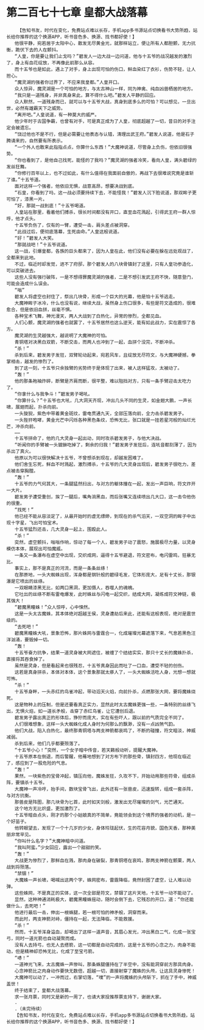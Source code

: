 # 第二百七十七章 皇都大战落幕
        【告知书友，时代在变化，免费站点难以长存，手机app多书源站点切换看书大势所趋，站长给你推荐的这个换源APP，听书音色多、换源、找书都好使！】
       他很平静，宛若居于太阳中心，散发无尽黄金光，就那样站立，便让所有人都胆颤，无力抗衡，跪伏下去的人在颤抖。
       “人皇，你是要让我们止戈吗？”碧发人一边大战一边问道，他与十五爷的战况越发的激烈了，身上有血花绽放，不再像此前那么从容。
       而十五爷也是如此，遇上了对手，身上出现可怕的伤口，鲜血染红了衣衫，伤势不轻，让人担心。
       “魔灵湖的强者你过界了，不应来我皇都。”人皇开口。
       众人惊异，魔灵湖是一个可怕的地方，与太古神山一样，同为神禽、纯血凶兽栖居的地方。
       “我只是一道残身，并非真身来此，算不得什么吧。”碧发人平静的回应。
       众人默然，一道残身而已，就可以与十五爷大战，真身到底多么的可怕？可以想见，一旦出世，必然有雄霸天下之威势。
       “离开吧。”人皇说道，有一种莫大的威严。
       他少年时于古国争霸，也曾有对手，可是真正成为了人皇，彻底超越了一切，昔日的对手注定会被遗忘。
       “饶过他也不是不行，但是必需要让他表态与认错，清理出武王府。”碧发人说道，他是石子腾请来的，自然要有所表示。
       “一个外人也敢来此指指点点，你算什么东西！”大魔神说道，尽管身上负伤，但依旧很强势。
       “你也看到了，是他自己找死，能怪的了我吗？”魔灵湖的强者冷笑，看向人皇，满头碧绿的发丝狂舞。
       “你修行百年以上，也不过如此，有什么值得在我面前自傲的，再战下去很难说究竟是谁斩了谁。”十五爷道。
       面对这样一个强者，他依旧无惧，战意高昂，想要决战到底。
       “石皇，你看到了吗，这一战必须要持续下去，不能怪我！”碧发人沉下脸说道，那双眸子更可怕了，漆黑一片。
       “好，那就一战到底！”十五爷喝道。
       人皇站在那里，看着他们搏杀，很长时间都没有开口，直至血花溅起，引得武王府一群人惊呼，他才点头。
       十五爷负伤了，仅有的一臂，遭受一击，肩头差点被洞穿。
       “此战过后，便彻底落幕，生死由命。”人皇这般说道。
       “好！”碧发人大笑。
       “那就战吧！”十五爷说道。
       这一战，引爆皇都，各族的巨头都来了，因为人皇在此，他们没有必要在躲在远处观战了，全都来到此地。
       不过，临近时却发觉，进不了府邸，那个碧发人的八块骨镇封了这里，只有人皇功参造化，可以突破进去。
       这些人没有强行破阵，一是不想得罪魔灵湖的强者，二是不想引发武王府不快，随意登门，可能会造成什么误会。
       “嗡”
       碧发人将虚空也封住了，祭出几块骨，形成一个巨大的光幕，他是怕十五爷逃走。
       大魔神眸子冰冷，什么也没有说，继续大战，虽然身上伤口很多，有些是符文造成的，很难愈合，但是依旧血拼，丝毫不惧。
       各种宝术飞舞，神光漫天，两人大战到了白热化，异常的惨烈，全都见血。
       人们心颤，魔灵湖的强者也就罢了，十五爷居然也这么逆天，能有如此战力，实在震惊了各方。
       魔灵湖的生灵越强大，越说明了大魔神的可怕。
       青铜塔对决黑白双箭，不断交击，而两人也冲到了一起，血拼个没完，不断冲杀。
       “杀！”
       杀到后来，碧发男子发狂，双臂轮动起来，宛若风车，且绽放无尽符文，与大魔神硬撼，拳掌相击，越发的惨烈了。
       到了这一刻，十五爷只余独臂的劣势终于是体现了出来，被人这样猛攻，太被动了。
       “轰！”
       他的那条袍袖炸碎，断臂是齐肩而断，很平整，难以阻挡对方，只有一条手臂迎击太吃力了。
       “你拿什么与我争斗！”碧发男子喝吼。
       “你算什么？”十五爷也大吼，几大洞天齐现，冲出几头不同的生灵，如金翅大鹏，一声长啸，展翅而起，扑杀向前。
       一头狻猊，紫色中带着黄金斑纹，雷电贯通九天，全部压落向前，全力击杀碧发男子。
       一头狴犴咆哮，黄金光芒中闪烁各种黑色条纹，恐怖无比，张口就是一挂若星河般的灿烂光芒，冲杀向前。
       ……
       十五爷拼命了，他的几大灵身一起出动，同时攻杀碧发男子，与他大决战。
       “听闻你的手臂被一头貔貅吃掉了，剩余的归我！”碧发男子发狂后，连吼音都刻薄了，因为杀出了真火。
       他原以为可以很快解决十五爷，不曾想杀到现在，却越发困难了。
       他们舍生忘死，鲜血不时溅起，激烈搏杀，十五爷的几大灵身出现后，碧发男子很吃力，差点被击穿胸膛。
       “轰！”
       十五爷的力气何其大，一条腿猛然扫出，与对方的躯体撞在一起，发出一声巨响，符文炸开一大片。
       碧发男子遭受重创，挨了一腿后，嘴角淌黑血，而后张嘴又连续喷出几大口，这一击令他伤的很重。
       “找死！”
       他已经不能从容淡定了，从最开始时的虚无缥缈，到现在的杀气滔天，一双空洞的眸子中出现十字星，飞出可怕宝术。
       十五爷猛烈还击，几大灵身一起上，围殴此人。
       “杀！”
       突然，虚空颤抖，嗡嗡作响，惊动了每一个人，碧发男子动了震怒，施展极尽力量，以灵身模仿本体，展现出可怕魔威。
       一条又一条瀑布在虚空中出现，交织成网，逼得十五爷避退，符文密布，电闪雷鸣，狂暴无比。
       事实上，那不是真正的河流，而是一条条丝绦！
       在那原地，一头大蜘蛛出现，浑身都是钢针般的碧绿毛发，它体形庞大，足有十丈长，那银瀑是它喷出的丝绦。
       一双眼睛漆黑无比，如两口黑洞，更加慑人，吞噬人的魂魄。
       它吐出的丝绦不断有雷电爆发，此时蛛丝与闪电一起交织，结成大网，凝练成符文神链，极其强大！
       “碧魔黑瞳蛛！”众人惊呼，心中悚然。
       这是一头太古魔蛛，其本体绝对超越王侯，灵身遭劫后来此，还能有这般表现，绝对是震世级的。
       “去死吧！”
       碧魔黑瞳蛛大吼，景象恐怖，那片蛛网与雷霆合一，化成璀璨光幕遮落下来，气息若黑色汪洋汹涌，要毁掉一切。
       “轰！
       十五爷奋力抗争，结果一道灵身被大网遮住，被缠了个结结实实，那只十丈长的魔蛛扑杀，直接将其吞食掉了。
       虽然是灵身，但是看起来也很残忍，十五爷真身因此而吐了一口血，遭受不轻的创伤。
       这若是真身拼杀，本体对本体，这个景象那就太瘆人了，一头大蜘蛛活吃人身，光想一想就可怖。
       “杀！”
       十五爷身畔，一头赤红的鸟雀冲起，带动滔天火焰，向前扑杀，点燃那张大网，要将魔蛛烧死。
       这是物种上的压制，但是还要看真正实力，显然此时太古魔蛛更强一些，一条特别的丝绦飞出，无惧火焰，如一道长矛般，击穿了赤红鸟雀，让它遭创后退。
       碧发男子露出真正的形体后，狰狞而庞大，实在有些吓人，跟以前的气质完全不同了。
       人们很难想象，这样一头大蜘蛛化成人身时为何那么的飘渺，没有一点凶煞气韵。
       他们大战，陷入白热化，最终那青铜塔与两支神箭都哀鸣了，不断的碰撞，符文暗淡，神威减弱。
       杀到后来，他们几乎都要殒落了。
       “十五爷小心！”突然，一个女子暗中传音，若天籁般动听，提醒大魔神。
       十五爷原本在倒退，而后警醒，他蓦地想到了对方布下的那些骨，镇封四方，他现在临近了，感应到了一股危险的气息。
       “轰！”
       果然，一块紫色的宝骨冲起，镇压向他，魔蛛发狂，久攻不下，开始动用那些符骨，组成杀阵，要镇杀十五爷。
       大魔神一声冷哼，抬手间，数块宝骨飞出，此外还有一张兽皮，迅速旋转，组成一套杀阵，与对方抗衡。
       那兽皮是阵图，那几块骨为匕首，此时如天剑般，激发出无尽璀璨的剑气，光芒通天。
       这个地方无比炽盛，更加激烈了。
       十五爷暗自点头，刚才的那个小姑娘真的不简单，竟能领会到这个境界的强者的动机，是一个好苗子。
       他转眼望去，发现了一个十几岁的少女，身体玲珑起伏，生的花容月貌，国色天香，那种美丽非常罕见。
       “你叫什么名字？”大魔神暗中问道。
       “我叫阿蛮。”少女回应，露出一个甜甜的笑。
       “轰！”
       大战更为惨烈了，那鲜血在溅，那肉身在破裂，那青铜塔在哀鸣，那两支神箭在颤栗，两人战到将殒落。
       “禁锢！”
       大魔蛛一声长啸，喝喊出这两个字，蛛网密布，雷霆降临，竟然封困了虚空，让人难以动弹。
       这些蛛网，不是真正的实体，这一次全部是符文，禁锢了这片天地，十五爷一动不能动了。
       显然，这种神通消耗极大，碧魔黑瞳蛛摇动，随时会倒下去，它残忍的开口，道：“你还能做什么，去死吧！”
       他进行最后一击，伸出一根蛛腿，若一根可怕的神矛般，洞穿而来。
       而此时，两支神箭对峙，僵持在一起，无法降临，不能救援。
       “杀！”
       然而，十五爷浑身溢血，却喝出了这样一道声音，其眉心发光，冲出黑白二气，化成一张宝弓，同时一道光箭也自动凝聚而成。
       没有人去持弓，也无人去搭箭，这一切都是自动完成的，这是十五爷的心念之力，肉身不能动，但是精神却恐怖无比，化成了至宝弓箭。
       “哧！”
       一道神光飞来，太古魔蛛一声惨叫，那条蛛腿僵持在了半空中，没有能洞穿前方那具肉身。
       心念神箭比之肉身动作要快无数倍，超越一切，直接射穿了魔蛛的头颅，让这具灵身惨死！
       大魔神可以动了，一冲而过，右掌切落，“噗”的一声将魔蛛的头颅斩下，抓在了手中，神威盖世！
       终于结束了，皇都大战落幕。
       求一张月票，同时又是新的一周了，也请大家投推荐票支持下，谢谢大家。
       .
       .（未完待续）
       【告知书友，时代在变化，免费站点难以长存，手机app多书源站点切换看书大势所趋，站长给你推荐的这个换源APP，听书音色多、换源、找书都好使！】